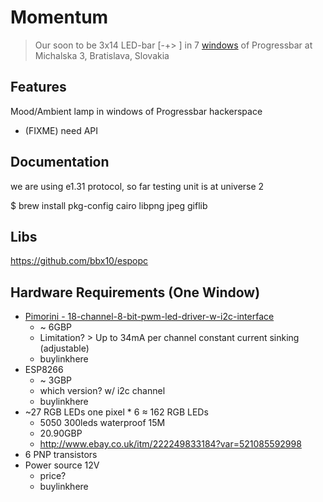 # Momentum
> Our soon to be 3x14 LED-bar [-+> ] in 7 [windows](https://goo.gl/photos/VLsqS14gzdyxJ2pZ7) of Progressbar at Michalska 3, Bratislava, Slovakia

## Features
Mood/Ambient lamp in windows of Progressbar hackerspace
* (FIXME) need API 

## Documentation

we are using e1.31 protocol, so far testing unit is at universe 2

$ brew install pkg-config cairo libpng jpeg giflib

## Libs

https://github.com/bbx10/espopc

## Hardware Requirements (One Window)
* [Pimorini - 18-channel-8-bit-pwm-led-driver-w-i2c-interface](https://shop.pimoroni.com/products/18-channel-8-bit-pwm-led-driver-w-i2c-interface)
  * ~ 6GBP
  * Limitation? > Up to 34mA per channel constant current sinking (adjustable)
  * buylinkhere
* ESP8266
  * ~ 3GBP
  * which version? w/ i2c channel
  * buylinkhere
* ~27 RGB LEDs one pixel * 6 ≈ 162 RGB LEDs
  * 5050 300leds waterproof 15M
  * 20.90GBP
  * http://www.ebay.co.uk/itm/222249833184?var=521085592998
* 6 PNP transistors
* Power source 12V
  * price?
  * buylinkhere

